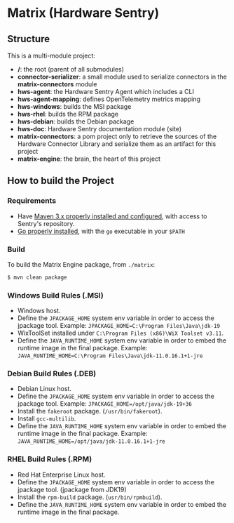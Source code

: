 # Matrix (Hardware Sentry)

## Structure

This is a multi-module project:

* **/**: the root (parent of all submodules)
* **connector-serializer**: a small module used to serialize connectors in the **matrix-connectors** module
* **hws-agent**: the Hardware Sentry Agent which includes a CLI
* **hws-agent-mapping**: defines OpenTelemetry metrics mapping
* **hws-windows**: builds the MSI package
* **hws-rhel**: builds the RPM package
* **hws-debian**: builds the Debian package
* **hws-doc**: Hardware Sentry documentation module (site)
* **matrix-connectors**: a pom project only to retrieve the sources of the Hardware Connector Library and serialize them as an artifact for this project
* **matrix-engine**: the brain, the heart of this project

## How to build the Project

### Requirements

* Have [Maven 3.x properly installed and configured](http://alpha.internal.sentrysoftware.net/lecloud/x/TwJn), with access to Sentry's repository.
* [Go properly installed](https://golang.org/doc/install), with the `go` executable in your `$PATH`

### Build

To build the Matrix Engine package, from `./matrix`:

```sh
$ mvn clean package
```

### Windows Build Rules (.MSI)

- Windows host.
- Define the `JPACKAGE_HOME` system env variable in order to access the jpackage tool. Example: `JPACKAGE_HOME=C:\Program Files\Java\jdk-19`
- WixToolSet installed under `C:\Program Files (x86)\WiX Toolset v3.11`.
- Define the `JAVA_RUNTIME_HOME` system env variable in order to embed the runtime image in the final package. Example: `JAVA_RUNTIME_HOME=C:\Program Files\Java\jdk-11.0.16.1+1-jre`

### Debian Build Rules (.DEB)

- Debian Linux host.
- Define the `JPACKAGE_HOME` system env variable in order to access the jpackage tool. Example: `JPACKAGE_HOME=/opt/java/jdk-19+36`
- Install the `fakeroot` package. (`/usr/bin/fakeroot`).
- Install `gcc-multilib`.
- Define the `JAVA_RUNTIME_HOME` system env variable in order to embed the runtime image in the final package. Example: `JAVA_RUNTIME_HOME=/opt/java/jdk-11.0.16.1+1-jre`

### RHEL Build Rules (.RPM)

- Red Hat Enterprise Linux host.
- Define the `JPACKAGE_HOME` system env variable in order to access the jpackage tool. (jpackage from JDK19)
- Install the `rpm-build` package. (`usr/bin/rpmbuild`).
- Define the `JAVA_RUNTIME_HOME` system env variable in order to embed the runtime image in the final package.